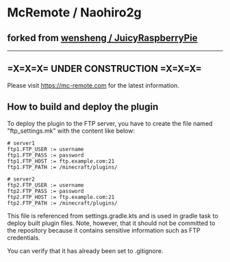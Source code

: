 # McRemote / Naohiro2g

## forked from [wensheng / JuicyRaspberryPie](https://github.com/wensheng/JuicyRaspberryPie)

***
## =X=X=X= UNDER CONSTRUCTION =X=X=X=

Please visit https://mc-remote.com for the latest information.

## How to build and deploy the plugin
To deploy the plugin to the FTP server, you have to create the file named "ftp_settings.mk" with the content like below:

```
# server1
ftp1.FTP_USER := username
ftp1.FTP_PASS := password
ftp1.FTP_HOST := ftp.example.com:21
ftp1.FTP_PATH := /minecraft/plugins/

# server2
ftp2.FTP_USER := username
ftp2.FTP_PASS := password
ftp2.FTP_HOST := ftp.example.com:21
ftp2.FTP_PATH := /minecraft/plugins/
```
This file is referenced from settings.gradle.kts and is used in gradle task to deploy built plugin files. Note, however, that it should not be committed to the repository because it contains sensitive information such as FTP credentials.

You can verify that it has already been set to .gitignore.

